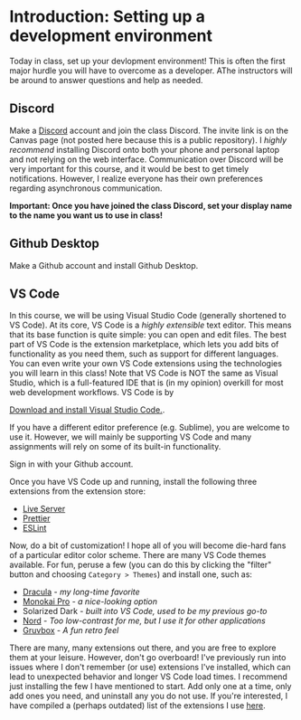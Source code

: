 # Introduction: Setting up a development environment

Today in class, set up your devlopment environment! This is often the first
major hurdle you will have to overcome as a developer. AThe instructors will be
around to answer questions and help as needed.

## Discord

Make a [Discord](https://discord.com/) account and join the class Discord. The
invite link is on the Canvas page (not posted here because this is a public
repository). I _highly recommend_ installing Discord onto both your phone and
personal laptop and not relying on the web interface. Communication over Discord
will be very important for this course, and it would be best to get timely
notifications. However, I realize everyone has their own preferences regarding
asynchronous communication.

**Important: Once you have joined the class Discord, set your display name to
the name you want us to use in class!**

## Github Desktop

Make a Github account and install Github Desktop.

## VS Code

In this course, we will be using Visual Studio Code (generally shortened to VS
Code). At its core, VS Code is a _highly extensible_ text editor. This means
that its base function is quite simple: you can open and edit files. The best
part of VS Code is the extension marketplace, which lets you add bits of
functionality as you need them, such as support for different languages. You can
even write your own VS Code extensions using the technologies you will learn in
this class! Note that VS Code is NOT the same as Visual Studio, which is a
full-featured IDE that is (in my opinion) overkill for most web development
workflows. VS Code is by

[Download and install Visual Studio Code.](https://code.visualstudio.com/).

If you have a different editor preference (e.g. Sublime), you are welcome to use
it. However, we will mainly be supporting VS Code and many assignments will rely
on some of its built-in functionality.

Sign in with your Github account.

Once you have VS Code up and running, install the following three extensions
from the extension store:

- [Live Server](https://marketplace.visualstudio.com/items?itemName=ritwickdey.LiveServer)
- [Prettier](https://marketplace.visualstudio.com/items?itemName=esbenp.prettier-vscode)
- [ESLint](https://marketplace.visualstudio.com/items?itemName=dbaeumer.vscode-eslint)

Now, do a bit of customization! I hope all of you will become die-hard fans of a
particular editor color scheme. There are many VS Code themes available. For
fun, peruse a few (you can do this by clicking the "filter" button and choosing
`Category > Themes`) and install one, such as:

- [Dracula](https://marketplace.visualstudio.com/items?itemName=dracula-theme.theme-dracula) -
  _my long-time favorite_
- [Monokai Pro](https://marketplace.visualstudio.com/items?itemName=monokai.theme-monokai-pro-vscode) -
  _a nice-looking option_
- Solarized Dark - _built into VS Code, used to be my previous go-to_
- [Nord](https://marketplace.visualstudio.com/items?itemName=arcticicestudio.nord-visual-studio-code) -
  _Too low-contrast for me, but I use it for other applications_
- [Gruvbox](https://marketplace.visualstudio.com/items?itemName=jdinhlife.gruvbox) -
  _A fun retro feel_

There are many, many extensions out there, and you are free to explore them at
your leisure. However, don't go overboard! I've previously run into issues where
I don't remember (or use) extensions I've installed, which can lead to
unexpected behavior and longer VS Code load times. I recommend just installing
the few I have mentioned to start. Add only one at a time, only add ones you
need, and uninstall any you do not use. If you're interested, I have compiled a
(perhaps outdated) list of the extensions I use
[here](/resources/vscode_extensions.md).
